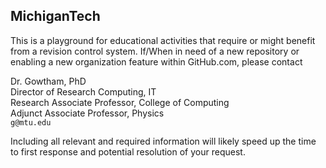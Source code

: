 ## MichiganTech

This is a playground for educational activities that require or might benefit from a revision control system. If/When in need of a new repository or enabling a new organization feature within GitHub.com, please contact

Dr. Gowtham, PhD              
Director of Research Computing, IT           
Research Associate Professor, College of Computing              
Adjunct Associate Professor, Physics                    
```g@mtu.edu```


Including all relevant and required information will likely speed up the time to first response and potential resolution of your request.

